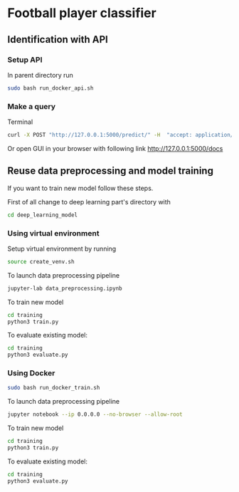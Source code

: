 # Football player classifier

## Identification with API
### Setup API
In parent directory run
```bash
sudo bash run_docker_api.sh
```
### Make a query
Terminal
```bash
curl -X POST "http://127.0.0.1:5000/predict/" -H  "accept: application/json" -H  "Content-Type: multipart/form-data" -F "file=@path/to/your/image.png;type=image/png"
```
Or open GUI in your browser with following link  http://127.0.0.1:5000/docs

## Reuse data preprocessing and model training
If you want to train new model follow these steps.

First of all change to deep learning part's directory with
```bash
cd deep_learning_model
```
### Using virtual environment
Setup virtual environment by running
```bash
source create_venv.sh
```
To launch data preprocessing pipeline
```bash
jupyter-lab data_preprocessing.ipynb
```
To train new model
```bash
cd training
python3 train.py
```
To evaluate existing model:
```bash
cd training
python3 evaluate.py
```

### Using Docker
```bash
sudo bash run_docker_train.sh
```
To launch data preprocessing pipeline
```bash
jupyter notebook --ip 0.0.0.0 --no-browser --allow-root
```
To train new model
```bash
cd training
python3 train.py
```
To evaluate existing model:
```bash
cd training
python3 evaluate.py
```
